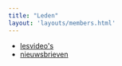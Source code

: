 ```yaml
---
title: "Leden"
layout: 'layouts/members.html'
---
```


* [lesvideo's](/{{locale}}/videos)
* [nieuwsbrieven](/{{locale}}/newsletters)
